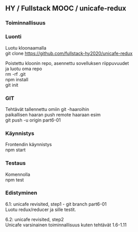 
## HY / Fullstack MOOC / unicafe-redux

### Toiminnallisuus  


 

### Luonti  

Luotu kloonaamalla  
git clone https://github.com/fullstack-hy2020/unicafe-redux

Poistettu kloonin repo, asennettu sovelluksen riippuvuudet  
ja luotu oma repo  
rm -rf .git  
npm install  
git init   

### GIT

Tehtävät tallennettu omiin git -haaroihin  
paikallisen haaran push remote haaraan esim  
git push -u origin part6-01  

### Käynnistys  
Frontendin käynnistys  
npm start  

### Testaus  
Komennolla  
npm test  

### Edistyminen

6.1: unicafe revisited, step1 - git branch part6-01  
Luotu redux/reducer ja sille testit.  

6.2: unicafe revisited, step2  
Unicafe varsinainen toiminnallisuus kuten tehtävät 1.6-1.11  





